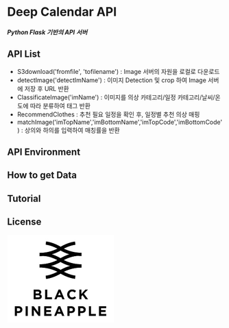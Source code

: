 # Deep Calendar API

##### Python Flask 기반의 API 서버

## API List
- S3download('fromfile', 'tofilename') : Image 서버의 자원을 로컬로 다운로드
- detectImage('detectImName') : 이미지 Detection 및 crop 하여 Image 서버에 저장 후 URL 반환
- ClassificateImage('imName') : 이미지를 의상 카테고리/일정 카테고리/날씨/온도에 따라 분류하여 태그 반환
- RecommendClothes : 추천 필요 일정을 확인 후, 일정별 추천 의상 매핑 
- matchImage('imTopName','imBottomName','imTopCode','imBottomCode') : 상의와 하의를 입력하여 매칭률을 반환
  
## API Environment


## How to get Data

## Tutorial


## License
![main page](../bplogo.jpg)
